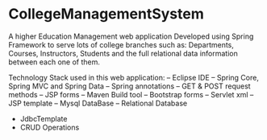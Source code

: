 # CollegeManagementSystem

A higher Education Management web application Developed using Spring Framework to serve lots of college branches such as: Departments, Courses, Instructors, Students and the full relational data information between each one of them. 

Technology Stack used in this web application:
– Eclipse IDE
– Spring Core, Spring MVC and Spring Data
– Spring annotations
– GET & POST request methods
– JSP forms
– Maven Build tool
– Bootstrap forms
– Servlet xml
– JSP template
– Mysql DataBase
– Relational Database
- JdbcTemplate
- CRUD Operations
